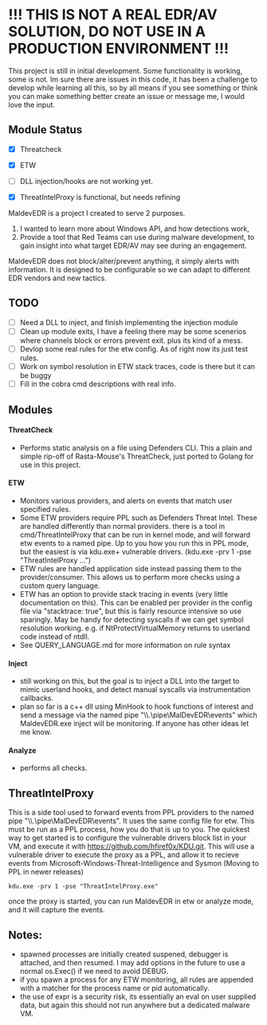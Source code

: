 



# !!! THIS IS NOT A REAL EDR/AV SOLUTION, DO NOT USE IN A PRODUCTION ENVIRONMENT !!!

This project is still in initial development.  Some functionality is working, some is not. Im sure there are issues in this code, it has been a challenge to develop while learning all this, so by all means if you see something or think you can make something better create an issue or message me, I would love the input.

## Module Status
- [x] Threatcheck
- [x] ETW
- [ ] DLL injection/hooks are not working yet.
- [x] ThreatIntelProxy is functional, but needs refining


MaldevEDR is a project I created to serve 2 purposes. 
1. I wanted to learn more about Windows API, and how detections work, 
2. Provide a tool that Red Teams can use during malware development, to gain insight into what target EDR/AV may see during an engagement.  

MaldevEDR does not block/alter/prevent anything, it simply alerts with information. It is designed to be configurable so we can adapt to different EDR vendors and new tactics.


## TODO
- [ ] Need a DLL to inject, and finish implementing the injection module
- [ ] Clean up module exits, I have a feeling there may be some scenerios where channels block or errors prevent exit. plus its kind of a mess.
- [ ] Devlop some real rules for the etw config. As of right now its just test rules.
- [ ] Work on symbol resolution in ETW stack traces, code is there but it can be buggy
- [ ] Fill in the cobra cmd descriptions with real info.

## Modules
#### ThreatCheck
- Performs static analysis on a file using Defenders CLI.  This a plain and simple rip-off of Rasta-Mouse's ThreatCheck, just ported to Golang for use in this project.

#### ETW
- Monitors various providers, and alerts on events that match user specified rules.
- Some ETW providers require PPL such as Defenders Threat Intel. These are handled differently than normal providers. there is a tool in cmd/ThreatIntelProxy that can be run in kernel mode, and will forward etw events to a named pipe. Up to you how you run this in PPL mode, but the easiest is via kdu.exe+ vulnerable drivers. (kdu.exe -prv 1 -pse "ThreatIntelProxy ...")
- ETW rules are handled application side instead passing them to the provider/consumer. This allows us to perform more checks using a custom query language.
- ETW has an option to provide stack tracing in events (very little documentation on this). This can be enabled per provider in the config file via "stacktrace: true", but this is fairly resource intensive so use sparingly. May be handy for detecting syscalls if we can get symbol resolution working. e.g. if NtProtectVirtualMemory returns to userland code instead of ntdll.
- See QUERY_LANGUAGE.md for more information on rule syntax

#### Inject
- still working on this, but the goal is to inject a DLL into the target to mimic userland hooks, and detect manual syscalls via instrumentation callbacks.
- plan so far is a c++ dll using MinHook to hook functions of interest and send a message via the named pipe "\\\\.\\pipe\\MalDevEDR\\events" which MaldevEDR.exe inject will be monitoring. If anyone has other ideas let me know.

#### Analyze
- performs all checks.

## ThreatIntelProxy
 This is a side tool used to forward events from PPL providers to the named pipe "\\\\.\\pipe\\MalDevEDR\\events". It uses the same config file for etw. This must be run as a PPL process, how you do that is up to you. The quickest way to get started is to configure the vulnerable drivers block list in your VM, and execute it with https://github.com/hfiref0x/KDU.git.  This will use a vulnerable driver to execute the proxy as a PPL, and allow it to recieve events from Microsoft-Windows-Threat-Intelligence and Sysmon (Moving to PPL in newer releases)
 ```
kdu.exe -prv 1 -pse "ThreatIntelProxy.exe" 
 ```
once the proxy is started, you can run MaldevEDR in etw or analyze mode, and it will capture the events.

## Notes:
- spawned processes are initially created suspened, debugger is attached, and then resumed. I may add options in the future to use a normal os.Exec() if we need to avoid DEBUG.
- if you spawn a process for any ETW monitoring, all rules are appended with a matcher for the process name or pid automatically.
- the use of expr is a security risk, its essentially an eval on user supplied data, but again this should not run anywhere but a dedicated malware VM.


